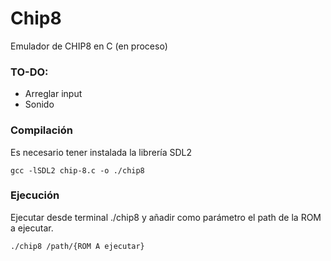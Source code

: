 # Chip8

Emulador de CHIP8 en C (en proceso)

### TO-DO:
- Arreglar input
- Sonido

### Compilación
Es necesario tener instalada la librería SDL2

```
gcc -lSDL2 chip-8.c -o ./chip8
```


### Ejecución
Ejecutar desde terminal ./chip8 y añadir como parámetro el path de la ROM a ejecutar.

```
./chip8 /path/{ROM A ejecutar}
```
